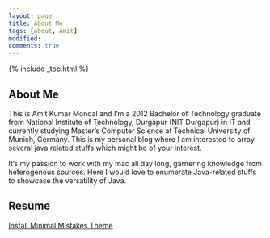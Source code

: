 ```yaml
---
layout: page
title: About Me
tags: [about, Amit]
modified:
comments: true
---
```


{% include _toc.html %}

## About Me

This is Amit Kumar Mondal and I’m a 2012 Bachelor of Technology graduate from National Institute of Technology, Durgapur (NIT Durgapur) in IT and currently studying Master’s Computer Science at Technical University of Munich, Germany. This is my personal blog where I am interested to array several java related stuffs which might be of your interest.

It’s my passion to work with my mac all day long, garnering knowledge from heterogenous sources. Here I would love to enumerate Java-related stuffs to showcase the versatility of Java.

## Resume

<a markdown="0" href="https://drive.google.com/file/d/0B6hNTJZ6oIEwV2NzSGE4Q1VRdDg/view?pref=2&pli=1" class="btn" target="_blank">Install Minimal Mistakes Theme</a>
